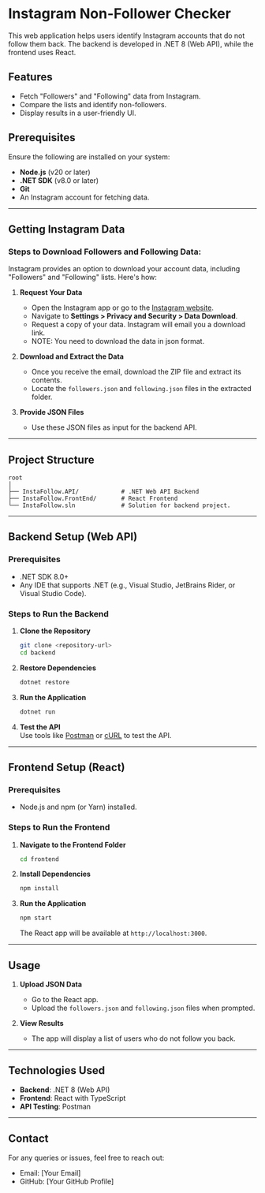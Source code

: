 
# Instagram Non-Follower Checker  

This web application helps users identify Instagram accounts that do not follow them back. The backend is developed in .NET 8 (Web API), while the frontend uses React.  

## Features  
- Fetch "Followers" and "Following" data from Instagram.  
- Compare the lists and identify non-followers.  
- Display results in a user-friendly UI.  

## Prerequisites  
Ensure the following are installed on your system:  
- **Node.js** (v20 or later)  
- **.NET SDK** (v8.0 or later)  
- **Git**  
- An Instagram account for fetching data.  

---

## Getting Instagram Data  

### Steps to Download Followers and Following Data:  
Instagram provides an option to download your account data, including "Followers" and "Following" lists. Here's how:  

1. **Request Your Data**  
   - Open the Instagram app or go to the [Instagram website](https://www.instagram.com).  
   - Navigate to **Settings > Privacy and Security > Data Download**.  
   - Request a copy of your data. Instagram will email you a download link.
   - NOTE: You need to download the data in json format.

2. **Download and Extract the Data**  
   - Once you receive the email, download the ZIP file and extract its contents.  
   - Locate the `followers.json` and `following.json` files in the extracted folder.  

3. **Provide JSON Files**  
   - Use these JSON files as input for the backend API.  

---

## Project Structure  

```
root  
│  
├── InstaFollow.API/            # .NET Web API Backend  
├── InstaFollow.FrontEnd/       # React Frontend  
└── InstaFollow.sln             # Solution for backend project.   
```  

---

## Backend Setup (Web API)  

### Prerequisites  
- .NET SDK 8.0+  
- Any IDE that supports .NET (e.g., Visual Studio, JetBrains Rider, or Visual Studio Code).  

### Steps to Run the Backend  

1. **Clone the Repository**  
   ```bash  
   git clone <repository-url>  
   cd backend  
   ```  

2. **Restore Dependencies**  
   ```bash  
   dotnet restore  
   ```  

3. **Run the Application**  
   ```bash  
   dotnet run  
   ```

4. **Test the API**  
   Use tools like [Postman](https://www.postman.com) or [cURL](https://curl.se/) to test the API.  

---

## Frontend Setup (React)  

### Prerequisites  
- Node.js and npm (or Yarn) installed.  

### Steps to Run the Frontend  

1. **Navigate to the Frontend Folder**  
   ```bash  
   cd frontend  
   ```  

2. **Install Dependencies**  
   ```bash  
   npm install  
   ```  

3. **Run the Application**  
   ```bash  
   npm start  
   ```  
   The React app will be available at `http://localhost:3000`.  

---

## Usage  

1. **Upload JSON Data**  
   - Go to the React app.  
   - Upload the `followers.json` and `following.json` files when prompted.  

2. **View Results**  
   - The app will display a list of users who do not follow you back.  

---

## Technologies Used  
- **Backend**: .NET 8 (Web API)  
- **Frontend**: React with TypeScript  
- **API Testing**: Postman  

--- 

## Contact  
For any queries or issues, feel free to reach out:  
- Email: [Your Email]  
- GitHub: [Your GitHub Profile]  
